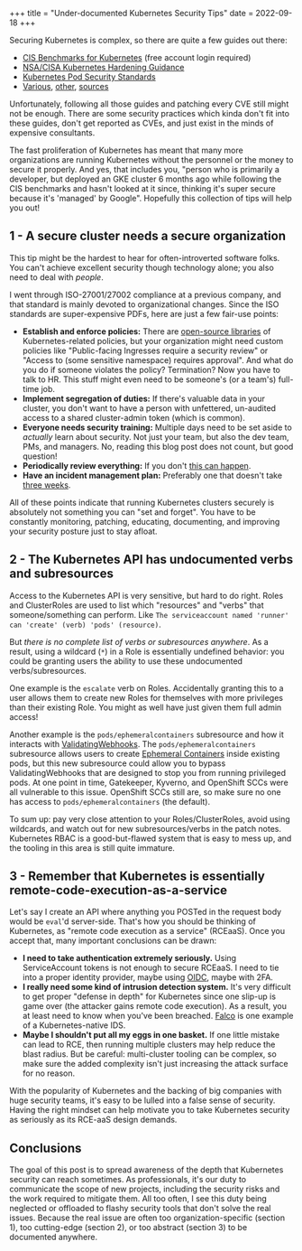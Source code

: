 +++
title = "Under-documented Kubernetes Security Tips"
date = 2022-09-18
+++

Securing Kubernetes is complex, so there are quite a few guides out there:

* [CIS Benchmarks for Kubernetes](https://workbench.cisecurity.org/benchmarks/6083) (free account login required)
* [NSA/CISA Kubernetes Hardening Guidance](https://www.nsa.gov/Press-Room/News-Highlights/Article/Article/2716980/nsa-cisa-release-kubernetes-hardening-guidance/)
* [Kubernetes Pod Security Standards](https://kubernetes.io/docs/concepts/security/pod-security-standards/)
* [Various](https://cheatsheetseries.owasp.org/cheatsheets/Kubernetes_Security_Cheat_Sheet.html), [other](https://kubernetes.io/docs/tasks/administer-cluster/securing-a-cluster/), [sources](https://www.aquasec.com/cloud-native-academy/kubernetes-in-production/kubernetes-security-best-practices-10-steps-to-securing-k8s/)

Unfortunately, following all those guides and patching every CVE still might not be enough. There are some security practices which kinda don't fit into these guides, don't get reported as CVEs, and just exist in the minds of expensive consultants.

The fast proliferation of Kubernetes has meant that many more organizations are running Kubernetes without the personnel or the money to secure it properly. And yes, that includes you, "person who is primarily a developer, but deployed an GKE cluster 6 months ago while following the CIS benchmarks and hasn't looked at it since, thinking it's super secure because it's 'managed' by Google". Hopefully this collection of tips will help you out!

## 1 - A secure cluster needs a secure organization

This tip might be the hardest to hear for often-introverted software folks. You can't achieve excellent security though technology alone; you also need to deal with *people*.

I went through ISO-27001/27002 compliance at a previous company, and that standard is mainly devoted to organizational changes. Since the ISO standards are super-expensive PDFs, here are just a few fair-use points:

* **Establish and enforce policies:** There are [open-source libraries](https://github.com/open-policy-agent/gatekeeper-library) of Kubernetes-related policies, but your organization might need custom policies like "Public-facing Ingresses require a security review" or "Access to (some sensitive namespace) requires approval". And what do you do if someone violates the policy? Termination? Now you have to talk to HR. This stuff might even need to be someone's (or a team's) full-time job.
* **Implement segregation of duties:** If there's valuable data in your cluster, you don't want to have a person with unfettered, un-audited access to a shared cluster-admin token (which is common).
* **Everyone needs security training:** Multiple days need to be set aside to *actually* learn about security. Not just your team, but also the dev team, PMs, and managers. No, reading this blog post does not count, but good question!
* **Periodically review everything:** If you don't [this can happen](https://www.theregister.com/2020/08/26/former_cisco_engineer_aws_webex_teams/).
* **Have an incident management plan:** Preferably one that doesn't take [three weeks](https://www.theregister.com/2022/05/04/heroku_security_communication_dubbed_complete/).

All of these points indicate that running Kubernetes clusters securely is absolutely not something you can "set and forget". You have to be constantly monitoring, patching, educating, documenting, and improving your security posture just to stay afloat.

## 2 - The Kubernetes API has undocumented verbs and subresources

Access to the Kubernetes API is very sensitive, but hard to do right. Roles and ClusterRoles are used to list which "resources" and "verbs" that someone/something can perform. Like `The serviceaccount named 'runner' can 'create' (verb) 'pods' (resource)`.

But *there is no complete list of verbs or subresources anywhere*. As a result, using a wildcard (`*`) in a Role is essentially undefined behavior: you could be granting users the ability to use these undocumented verbs/subresources.

One example is the `escalate` verb on Roles. Accidentally granting this to a user allows them to create new Roles for themselves with more privileges than their existing Role. You might as well have just given them full admin access!

Another example is the `pods/ephemeralcontainers` subresource and how it interacts with [ValidatingWebhooks](https://kubernetes.io/docs/reference/access-authn-authz/extensible-admission-controllers/). The `pods/ephemeralcontainers` subresource allows users to create [Ephemeral Containers](https://kubernetes.io/docs/concepts/workloads/pods/ephemeral-containers/) inside existing pods, but this new subresource could allow you to bypass ValidatingWebhooks that are designed to stop you from running privileged pods. At one point in time, Gatekeeper, Kyverno, and OpenShift SCCs were all vulnerable to this issue. OpenShift SCCs still are, so make sure no one has access to `pods/ephemeralcontainers` (the default).

To sum up: pay very close attention to your Roles/ClusterRoles, avoid using wildcards, and watch out for new subresources/verbs in the patch notes. Kubernetes RBAC is a good-but-flawed system that is easy to mess up, and the tooling in this area is still quite immature.


## 3 - Remember that Kubernetes is essentially remote-code-execution-as-a-service

Let's say I create an API where anything you POSTed in the request body would be `eval`'d server-side. That's how you should be thinking of Kubernetes, as "remote code execution as a service" (RCEaaS). Once you accept that, many important conclusions can be drawn:

* **I need to take authentication extremely seriously.** Using ServiceAccount tokens is not enough to secure RCEaaS. I need to tie into a proper identity provider, maybe using [OIDC](https://kubernetes.io/docs/reference/access-authn-authz/authentication/#openid-connect-tokens), maybe with 2FA.
* **I really need some kind of intrusion detection system.** It's very difficult to get proper "defense in depth" for Kubernetes since one slip-up is game over (the attacker gains remote code execution). As a result, you at least need to know when you've been breached. [Falco](https://falco.org/) is one example of a Kubernetes-native IDS.
* **Maybe I shouldn't put all my eggs in one basket.** If one little mistake can lead to RCE, then running multiple clusters may help reduce the blast radius. But be careful: multi-cluster tooling can be complex, so make sure the added complexity isn't just increasing the attack surface for no reason.

With the popularity of Kubernetes and the backing of big companies with huge security teams, it's easy to be lulled into a false sense of security. Having the right mindset can help motivate you to take Kubernetes security as seriously as its RCE-aaS design demands.


## Conclusions

The goal of this post is to spread awareness of the depth that Kubernetes security can reach sometimes. As professionals, it's our duty to communicate the scope of new projects, including the security risks and the work required to mitigate them. All too often, I see this duty being neglected or offloaded to flashy security tools that don't solve the real issues. Because the real issue are often too organization-specific (section 1), too cutting-edge (section 2), or too abstract (section 3) to be documented anywhere.
